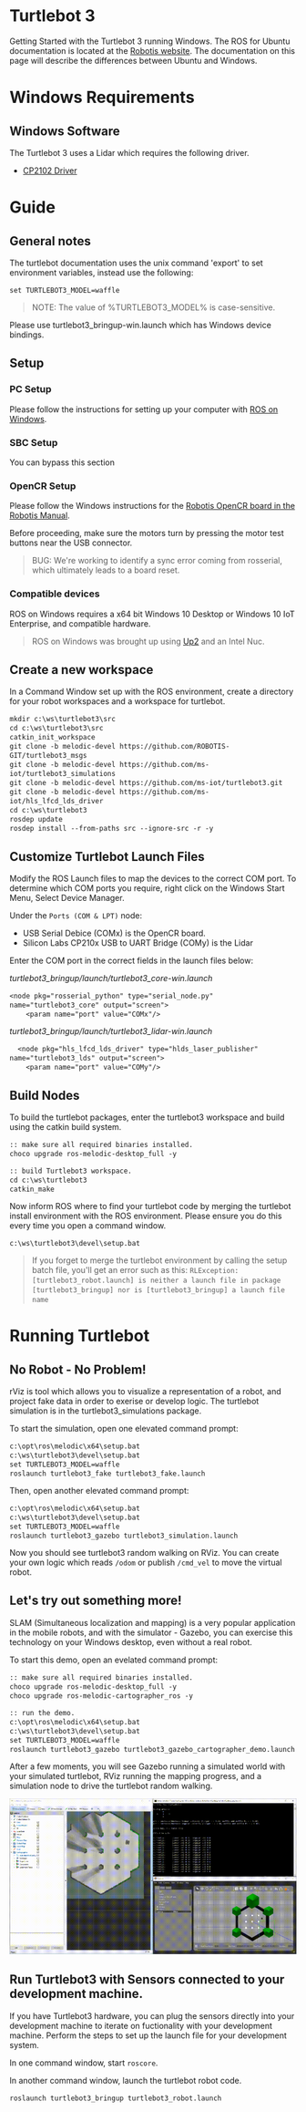 # Turtlebot 3
Getting Started with the Turtlebot 3 running Windows. The ROS for Ubuntu documentation is located at the [Robotis website](http://emanual.robotis.com/docs/en/platform/turtlebot3/overview/). 
The documentation on this page will describe the differences between Ubuntu and Windows.

# Windows Requirements
## Windows Software
The Turtlebot 3 uses a Lidar which requires the following driver.
+ [CP2102 Driver](https://www.silabs.com/products/development-tools/software/usb-to-uart-bridge-vcp-drivers)

# Guide
## General notes
The turtlebot documentation uses the unix command 'export' to set environment variables, instead use the following:
```
set TURTLEBOT3_MODEL=waffle
```
> NOTE: The value of %TURTLEBOT3_MODEL% is case-sensitive.

Please use turtlebot3_bringup-win.launch which has Windows device bindings.

## Setup
### PC Setup
Please follow the instructions for setting up your computer with [ROS on Windows](https://github.com/ms-iot/ROSOnWindows/blob/master/GettingStarted/Setup.md).

### SBC Setup
You can bypass this section

### OpenCR Setup
Please follow the Windows instructions for the [Robotis OpenCR board in the Robotis Manual](http://emanual.robotis.com/docs/en/parts/controller/opencr10/).

Before proceeding, make sure the motors turn by pressing the motor test buttons near the USB connector.

> BUG: We're working to identify a sync error coming from rosserial, which ultimately leads to a board reset.

### Compatible devices
ROS on Windows requires a x64 bit Windows 10 Desktop or Windows 10 IoT Enterprise, and compatible hardware. 

> ROS on Windows was brought up using [Up2](http://www.up-board.org/upsquared) and an Intel Nuc.

## Create a new workspace
In a Command Window set up with the ROS environment, create a directory for your robot workspaces and a workspace for turtlebot.

```
mkdir c:\ws\turtlebot3\src
cd c:\ws\turtlebot3\src
catkin_init_workspace
git clone -b melodic-devel https://github.com/ROBOTIS-GIT/turtlebot3_msgs
git clone -b melodic-devel https://github.com/ms-iot/turtlebot3_simulations
git clone -b melodic-devel https://github.com/ms-iot/turtlebot3.git 
git clone -b melodic-devel https://github.com/ms-iot/hls_lfcd_lds_driver
cd c:\ws\turtlebot3
rosdep update
rosdep install --from-paths src --ignore-src -r -y
```

## Customize Turtlebot Launch Files
Modify the ROS Launch files to map the devices to the correct COM port. To determine which COM ports you require, right click on the Windows Start Menu, Select Device Manager.

Under the `Ports (COM & LPT)` node:
 * USB Serial Debice (COMx) is the OpenCR board. 
 * Silicon Labs CP210x USB to UART Bridge (COMy) is the Lidar

Enter the COM port in the correct fields in the launch files below:

*turtlebot3_bringup/launch/turtlebot3_core-win.launch*

```
<node pkg="rosserial_python" type="serial_node.py" name="turtlebot3_core" output="screen">
    <param name="port" value="COMx"/>
```

*turtlebot3_bringup/launch/turtlebot3_lidar-win.launch*

```
  <node pkg="hls_lfcd_lds_driver" type="hlds_laser_publisher" name="turtlebot3_lds" output="screen">
    <param name="port" value="COMy"/>
```


## Build Nodes
To build the turtlebot packages, enter the turtlebot3 workspace and build using the catkin build system.
```
:: make sure all required binaries installed.
choco upgrade ros-melodic-desktop_full -y
```

```
:: build Turtlebot3 workspace.
cd c:\ws\turtlebot3
catkin_make
```

Now inform ROS where to find your turtlebot code by merging the turtlebot install environment with the ROS environment. Please ensure you do this every time you open a command window. 

```
c:\ws\turtlebot3\devel\setup.bat
```

> If you forget to merge the turtlebot environment by calling the setup batch file, you'll get an error such as this: 
> `RLException: [turtlebot3_robot.launch] is neither a launch file in package [turtlebot3_bringup] nor is [turtlebot3_bringup] a launch file name`

# Running Turtlebot

## No Robot - No Problem!
rViz is tool which allows you to visualize a representation of a robot, and project fake data in order to exerise or develop logic. The turtlebot simulation is in the turtlebot3_simulations package. 

To start the simulation, open one elevated command prompt:

```
c:\opt\ros\melodic\x64\setup.bat
c:\ws\turtlebot3\devel\setup.bat
set TURTLEBOT3_MODEL=waffle
roslaunch turtlebot3_fake turtlebot3_fake.launch
```

Then, open another elevated command prompt:

```
c:\opt\ros\melodic\x64\setup.bat
c:\ws\turtlebot3\devel\setup.bat
set TURTLEBOT3_MODEL=waffle
roslaunch turtlebot3_gazebo turtlebot3_simulation.launch
```

Now you should see turtlebot3 random walking on RViz. You can create your own logic which reads `/odom` or publish `/cmd_vel` to move the virtual robot.

## Let's try out something more!
SLAM (Simultaneous localization and mapping) is a very popular application in the mobile robots, and with the simulator - Gazebo, you can exercise this technology on your Windows desktop, even without a real robot.

To start this demo, open an evelated command prompt:

```
:: make sure all required binaries installed.
choco upgrade ros-melodic-desktop_full -y
choco upgrade ros-melodic-cartographer_ros -y
```

```
:: run the demo.
c:\opt\ros\melodic\x64\setup.bat
c:\ws\turtlebot3\devel\setup.bat
set TURTLEBOT3_MODEL=waffle
roslaunch turtlebot3_gazebo turtlebot3_gazebo_cartographer_demo.launch
```

After a few moments, you will see Gazebo running a simulated world with your simulated turtlebot, RViz running the mapping progress, and a simulation node to drive the turtlebot random walking.

![](../Assets/Turtlebot3_Gazebo_SLAM.gif)

## Run Turtlebot3 with Sensors connected to your development machine.
If you have Turtlebot3 hardware, you can plug the sensors directly into your development machine to iterate on fuctionality with 
your development machine. Perform the steps to set up the launch file for your development system.

In one command window, start `roscore`.

In another command window, launch the turtlebot robot code.

```
roslaunch turtlebot3_bringup turtlebot3_robot.launch
```


